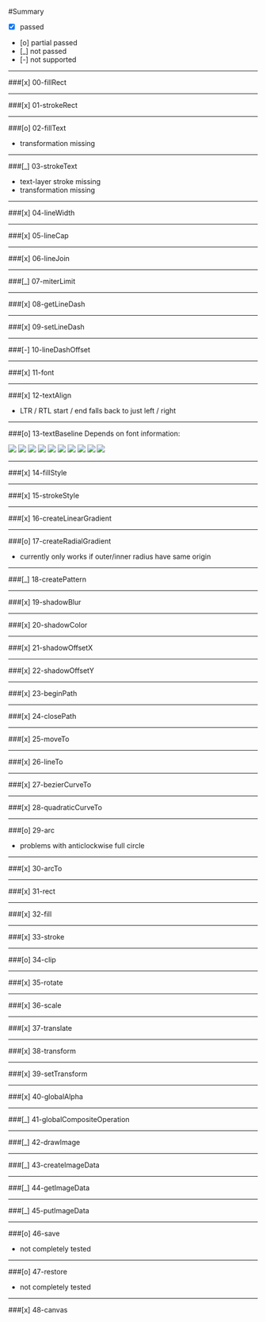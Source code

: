 #Summary

- [x]  passed
- [o]  partial passed
- [_]  not passed
- [-]  not supported

---

###[x] 00-fillRect

---

###[x] 01-strokeRect

---

###[o] 02-fillText
- transformation missing

---

###[_] 03-strokeText
- text-layer stroke missing
- transformation missing

---

###[x] 04-lineWidth

---

###[x] 05-lineCap

---

###[x] 06-lineJoin

---

###[_] 07-miterLimit

---

###[x] 08-getLineDash

---

###[x] 09-setLineDash

---

###[-] 10-lineDashOffset

---

###[x] 11-font

---

###[x] 12-textAlign
- LTR / RTL start / end falls back to just left / right

---

###[o] 13-textBaseline
Depends on font information:

![](./summary-assets/13-textBaseline-sample-00.png)
![](./summary-assets/13-textBaseline-sample-01.png)
![](./summary-assets/13-textBaseline-sample-02.png)
![](./summary-assets/13-textBaseline-sample-03.png)
![](./summary-assets/13-textBaseline-sample-04.png)
![](./summary-assets/13-textBaseline-sample-05.png)
![](./summary-assets/13-textBaseline-sample-06.png)
![](./summary-assets/13-textBaseline-sample-07.png)
![](./summary-assets/13-textBaseline-sample-08.png)
![](./summary-assets/13-textBaseline-sample-09.png)

---

###[x] 14-fillStyle

---

###[x] 15-strokeStyle

---

###[x] 16-createLinearGradient

---

###[o] 17-createRadialGradient
- currently only works if outer/inner radius have same origin

---

###[_] 18-createPattern

---

###[x] 19-shadowBlur

---

###[x] 20-shadowColor

---

###[x] 21-shadowOffsetX

---

###[x] 22-shadowOffsetY

---

###[x] 23-beginPath

---

###[x] 24-closePath

---

###[x] 25-moveTo

---

###[x] 26-lineTo

---

###[x] 27-bezierCurveTo

---

###[x] 28-quadraticCurveTo

---

###[o] 29-arc
- problems with anticlockwise full circle

---

###[x] 30-arcTo

---

###[x] 31-rect

---

###[x] 32-fill

---

###[x] 33-stroke

---

###[o] 34-clip

---

###[x] 35-rotate

---

###[x] 36-scale

---

###[x] 37-translate

---

###[x] 38-transform

---

###[x] 39-setTransform

---

###[x] 40-globalAlpha

---

###[_] 41-globalCompositeOperation

---

###[_] 42-drawImage

---

###[_] 43-createImageData

---

###[_] 44-getImageData

---

###[_] 45-putImageData

---

###[o] 46-save
- not completely tested

---

###[o] 47-restore
- not completely tested

---

###[x] 48-canvas
